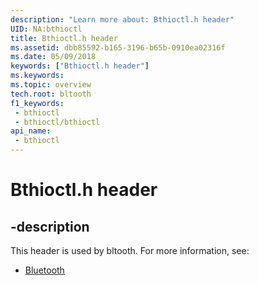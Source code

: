 ```yaml
---
description: "Learn more about: Bthioctl.h header"
UID: NA:bthioctl
title: Bthioctl.h header
ms.assetid: dbb85592-b165-3196-b65b-0910ea02316f
ms.date: 05/09/2018
keywords: ["Bthioctl.h header"]
ms.keywords: 
ms.topic: overview
tech.root: bltooth
f1_keywords:
 - bthioctl
 - bthioctl/bthioctl
api_name:
 - bthioctl
---
```


# Bthioctl.h header


## -description

This header is used by bltooth. For more information, see:

- [Bluetooth](../_bltooth/index.md)

